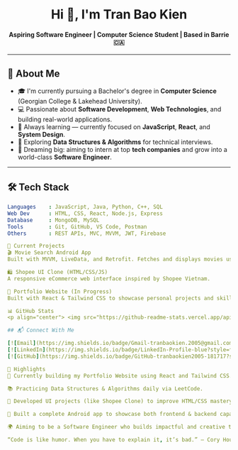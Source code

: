<h1 align="center">Hi 👋, I'm Tran Bao Kien</h1>
<h4 align="center">Aspiring Software Engineer | Computer Science Student | Based in Barrie 🇨🇦</h4>

---

## 💖 About Me

- 🎓 I'm currently pursuing a Bachelor's degree in **Computer Science** (Georgian College & Lakehead University).  
- 💻 Passionate about **Software Development**, **Web Technologies**, and building real-world applications.  
- 🔁 Always learning — currently focused on **JavaScript**, **React**, and **System Design**.  
- 🧠 Exploring **Data Structures & Algorithms** for technical interviews.  
- 🚀 Dreaming big: aiming to intern at top **tech companies** and grow into a world-class **Software Engineer**.

---

## 🛠 Tech Stack

```yaml
Languages    : JavaScript, Java, Python, C++, SQL
Web Dev      : HTML, CSS, React, Node.js, Express
Database     : MongoDB, MySQL
Tools        : Git, GitHub, VS Code, Postman
Others       : REST APIs, MVC, MVVM, JWT, Firebase

🚧 Current Projects
🎬 Movie Search Android App
Built with MVVM, LiveData, and Retrofit. Fetches and displays movies using OMDB API.

🛍 Shopee UI Clone (HTML/CSS/JS)
A responsive eCommerce web interface inspired by Shopee Vietnam.

🧩 Portfolio Website (In Progress)
Built with React & Tailwind CSS to showcase personal projects and skills.

📊 GitHub Stats
<p align="center"> <img src="https://github-readme-stats.vercel.app/api?username=tranbaokien2005&show_icons=true&theme=github_dark" height="180"/> <img src="https://github-readme-stats.vercel.app/api/top-langs/?username=tranbaokien2005&layout=compact&theme=github_dark" height="180"/> </p>

## 📬 Connect With Me

[![Email](https://img.shields.io/badge/Gmail-tranbaokien.2005@gmail.com-red?style=flat&logo=gmail&logoColor=white)](mailto:tranbaokien.2005@gmail.com)
[![LinkedIn](https://img.shields.io/badge/LinkedIn-Profile-blue?style=flat&logo=linkedin&logoColor=white)](https://www.linkedin.com/in/bao-kien-tran)
[![GitHub](https://img.shields.io/badge/GitHub-tranbaokien2005-181717?style=flat&logo=github)](https://github.com/tranbaokien2005)

🌟 Highlights
🔧 Currently building my Portfolio Website using React and Tailwind CSS.

📚 Practicing Data Structures & Algorithms daily via LeetCode.

🧠 Developed UI projects (like Shopee Clone) to improve HTML/CSS mastery and responsive design.

📱 Built a complete Android app to showcase both frontend & backend capabilities.

🌍 Aiming to be a Software Engineer who builds impactful and creative tech solutions.

“Code is like humor. When you have to explain it, it’s bad.” – Cory House
